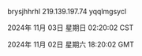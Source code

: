 brysjhhrhl 219.139.197.74 yqqlmgsycl

2024年 11月 03日 星期日 02:20:02 CST

2024年 11月 02日 星期六 18:20:02 GMT
